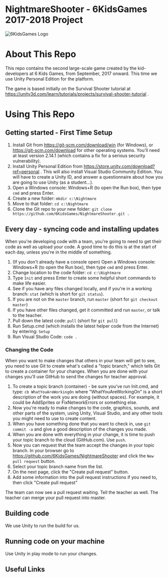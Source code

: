 # NightmareShooter - 6KidsGames 2017-2018 Project

![6KidsGames Logo](https://github.com/6KidsGames/ZombAttack/blob/master/Sprites/6KidsLogo.png "6KidsGames")


# About This Repo
This repo contains the second large-scale game created by the kid-developers at 6 Kids Games,
from September, 2017 onward. This time we use Unity Personal Edition for the platform.

The game is based initially on the Survival Shooter tutorial at https://unity3d.com/learn/tutorials/projects/survival-shooter-tutorial .


# Using This Repo

## Getting started - First Time Setup

1. Install Git from https://git-scm.com/download/win (for Windows), or https://git-scm.com/download for other operating systems. You'll need at least version 2.14.1 (which contains a fix for a serious security vulnerability).
1. Install Unity Personal Edition from https://store.unity.com/download?ref=personal . This will also install Visual Studio Community Edition. You will have to create a Unity ID, and answer a questionnaire about how you are going to use Unity (as a student...).
1. Open a Windows console: Windows+R (to open the Run box), then type `cmd` and press Enter.
1. Create a new folder: `mkdir c:\Nightmare`
1. Move to that folder: `cd c:\Nightmare`
1. Clone the Git repo to your new folder: `git clone https://github.com/6KidsGames/NightmareShooter.git .`

## Every day - syncing code and installing updates
When you're developing code with a team, you're going to need to get their code as well as upload your code. A good time to do this is at the start of each day, unless you're in the middle of something.

1. (If you don't already have a console open) Open a Windows console: Windows+R (to open the Run box), then type `cmd` and press Enter.
1. Change location to the code folder: `cd c:\Nightmare`
1. Type `Init` and press Enter to create some helpful short commands to make life easier. 
1. See if you have any files changed locally, and if you're in a working branch: `stat` (which is short for `git status`).
1. If you are not on the `master` branch, run `master` (short for `git checkout master`)
1. If you have other files changed, get it committed and run `master`, or talk to the teacher.
1. Pull down the latest code: `pull` (short for `git pull`)
1. Run Setup.cmd (which installs the latest helper code from the Internet) by entering: `Setup`
1. Run Visual Studio Code: `code .`

### Changing the Code
When you want to make changes that others in your team will get to see, you need to use Git to create
what's called a "topic branch," which tells Git to create a container for your changes.
When you are done with your changes you'll use GitHub to send the changes for teacher approval. 

1. To create a topic branch (container) - be sure you've run Init.cmd, and type: `cb WhatYouAreWorkingOn` where "WhatYouAreWorkingOn" is a short description of the work you are doing (without spaces). For example, it could be AddSprites or FixNetworkErrors or something else.
1. Now you're ready to make changes to the code, graphics, sounds, and other parts of the system, using Unity, Visual Studio, and any other tools you might need to use to create content.
1. When you have something done that you want to check in, use `git commit -a` and give a good description of the changes you made.
1. When you are done with everything in your change, it is time to push your topic branch to the cloud (GitHub.com). Use `push`.
1. Now you can request that the team accept the changes in your topic branch. In your browser go to https://github.com/6KidsGames/NightmareShooter and click the `New pull request` button.
1. Select your topic branch name from the list.
1. On the next page, click the "Create pull request" button.
1. Add some information into the pull request instructions if you need to, then click "Create pull request"

The team can now see a pull request waiting. Tell the teacher as well. The teacher can merge your pull request into master.

## Building code
We use Unity to run the build for us.

## Running code on your machine
Use Unity in play mode to run your changes.

## Useful Links
